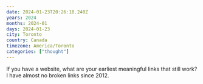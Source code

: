 ```yaml
---
date: 2024-01-23T20:26:18.240Z
years: 2024
months: 2024-01
days: 2024-01-23
city: Toronto
country: Canada
timezone: America/Toronto
categories: ["thought"]
---
```

If you have a website, what are your earliest meaningful links that still work? I have almost no broken links since 2012.
